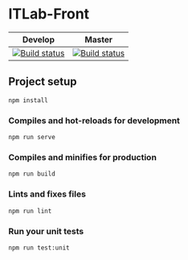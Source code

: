 # ITLab-Front

Develop | Master
--- | ---
[![Build status](https://capchik.visualstudio.com/MTU%20Work/_apis/build/status/RTU%20Work%20control%20front)](https://capchik.visualstudio.com/MTU%20Work/_build/latest?definitionId=20) | [![Build status](https://capchik.visualstudio.com/MTU%20Work/_apis/build/status/RTU%20IT%20Lab%20front-master)](https://capchik.visualstudio.com/MTU%20Work/_build/latest?definitionId=33)

## Project setup
```
npm install
```

### Compiles and hot-reloads for development
```
npm run serve
```

### Compiles and minifies for production
```
npm run build
```

### Lints and fixes files
```
npm run lint
```

### Run your unit tests
```
npm run test:unit
```
